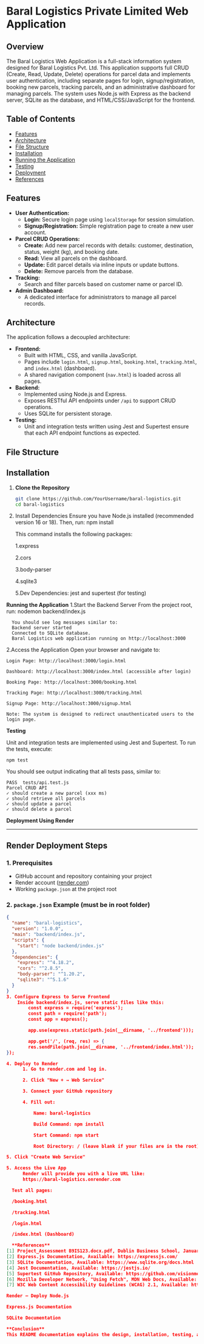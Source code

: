 # Baral Logistics Private Limited Web Application

## Overview
The Baral Logistics Web Application is a full-stack information system designed for Baral Logistics Pvt. Ltd. This application supports full CRUD (Create, Read, Update, Delete) operations for parcel data and implements user authentication, including separate pages for login, signup/registration, booking new parcels, tracking parcels, and an administrative dashboard for managing parcels. The system uses Node.js with Express as the backend server, SQLite as the database, and HTML/CSS/JavaScript for the frontend.

## Table of Contents
- [Features](#features)
- [Architecture](#architecture)
- [File Structure](#file-structure)
- [Installation](#installation)
- [Running the Application](#running-the-application)
- [Testing](#testing)
- [Deployment](#deployment)
- [References](#references)

## Features
- **User Authentication:**  
  - **Login:** Secure login page using `localStorage` for session simulation.  
  - **Signup/Registration:** Simple registration page to create a new user account.
- **Parcel CRUD Operations:**  
  - **Create:** Add new parcel records with details: customer, destination, status, weight (kg), and booking date.
  - **Read:** View all parcels on the dashboard.
  - **Update:** Edit parcel details via inline inputs or update buttons.
  - **Delete:** Remove parcels from the database.
- **Tracking:**  
  - Search and filter parcels based on customer name or parcel ID.
- **Admin Dashboard:**  
  - A dedicated interface for administrators to manage all parcel records.

## Architecture
The application follows a decoupled architecture:
- **Frontend:** 
  - Built with HTML, CSS, and vanilla JavaScript.
  - Pages include `login.html`, `signup.html`, `booking.html`, `tracking.html`, and `index.html` (dashboard).
  - A shared navigation component (`nav.html`) is loaded across all pages.
- **Backend:**
  - Implemented using Node.js and Express.
  - Exposes RESTful API endpoints under `/api` to support CRUD operations.
  - Uses SQLite for persistent storage.
- **Testing:**
  - Unit and integration tests written using Jest and Supertest ensure that each API endpoint functions as expected.

## File Structure


## Installation

1. **Clone the Repository**  
   ```bash
   git clone https://github.com/YourUsername/baral-logistics.git
   cd baral-logistics

2. Install Dependencies
Ensure you have Node.js installed (recommended version 16 or 18). Then, run:
   npm install

   This command installs the following packages:

      1.express

      2.cors

      3.body-parser

      4.sqlite3

      5.Dev Dependencies: jest and supertest (for testing)

**Running the Application**
  1.Start the Backend Server
    From the project root, run:
      nodemon backend/index.js

      You should see log messages similar to:
      Backend server started
      Connected to SQLite database.
      Baral Logistics web application running on http://localhost:3000

  2.Access the Application
    Open your browser and navigate to:

    Login Page: http://localhost:3000/login.html

    Dashboard: http://localhost:3000/index.html (accessible after login)

    Booking Page: http://localhost:3000/booking.html

    Tracking Page: http://localhost:3000/tracking.html

    Signup Page: http://localhost:3000/signup.html

    Note: The system is designed to redirect unauthenticated users to the login page.

  **Testing**

  Unit and integration tests are implemented using Jest and Supertest. To run the tests, execute:

    npm test

  You should see output indicating that all tests pass, similar to:

    PASS  tests/api.test.js
    Parcel CRUD API
    ✓ should create a new parcel (xxx ms)
    ✓ should retrieve all parcels
    ✓ should update a parcel
    ✓ should delete a parcel

**Deployment Using Render**
    
---

## Render Deployment Steps

### 1. Prerequisites
- GitHub account and repository containing your project
- Render account ([render.com](https://render.com))
- Working `package.json` at the project root

### 2. `package.json` Example (must be in root folder)

```json
{
  "name": "baral-logistics",
  "version": "1.0.0",
  "main": "backend/index.js",
  "scripts": {
    "start": "node backend/index.js"
  },
  "dependencies": {
    "express": "^4.18.2",
    "cors": "^2.8.5",
    "body-parser": "^1.20.2",
    "sqlite3": "^5.1.6"
  }
}
3. Configure Express to Serve Frontend
    Inside backend/index.js, serve static files like this:
        const express = require('express');
        const path = require('path');
        const app = express();

        app.use(express.static(path.join(__dirname, '../frontend')));

        app.get('/', (req, res) => {
        res.sendFile(path.join(__dirname, '../frontend/index.html'));
});

4. Deploy to Render
      1. Go to render.com and log in.

      2. Click "New + → Web Service"

      3. Connect your GitHub repository

      4. Fill out:

          Name: baral-logistics

          Build Command: npm install

          Start Command: npm start

          Root Directory: / (leave blank if your files are in the root)

5. Click "Create Web Service"

5. Access the Live App
      Render will provide you with a live URL like:
      https://baral-logistics.onrender.com

  Test all pages:

  /booking.html

  /tracking.html

  /login.html

  /index.html (Dashboard)

  **References**
[1] Project_Assessment B9IS123.docx.pdf, Dublin Business School, January 2025.
[2] Express.js Documentation, Available: https://expressjs.com/
[3] SQLite Documentation, Available: https://www.sqlite.org/docs.html
[4] Jest Documentation, Available: https://jestjs.io/
[5] Supertest GitHub Repository, Available: https://github.com/visionmedia/supertest
[6] Mozilla Developer Network, "Using Fetch", MDN Web Docs, Available: https://developer.mozilla.org/en-US/docs/Web/API/Fetch_API/Using_Fetch
[7] W3C Web Content Accessibility Guidelines (WCAG) 2.1, Available: https://www.w3.org/TR/WCAG21/

Render – Deploy Node.js

Express.js Documentation

SQLite Documentation

**Conclusion**
This README documentation explains the design, installation, testing, and deployment of the Baral Logistics web application. By leveraging a modular architecture and modern web development practices, the system meets the requirements for a robust, maintainable information system. The comprehensive testing strategy ensures the reliability of the CRUD operations, while deployment instructions provide a clear pathway to making the application available online.






